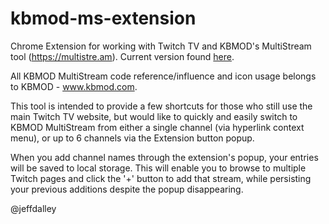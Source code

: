 kbmod-ms-extension
==================

Chrome Extension for working with Twitch TV and KBMOD's MultiStream tool (https://multistre.am). Current version found [here](https://chrome.google.com/webstore/detail/kbmod-multistream-extensi/njglhbamlnkijhmcpnphfjeboaddnend "Extension in the Chrome Store").

All KBMOD MultiStream code reference/influence and icon usage belongs to KBMOD - www.kbmod.com.

This tool is intended to provide a few shortcuts for those who still use the main Twitch TV 
website, but would like to quickly and easily switch to KBMOD MultiStream from either a single
channel (via hyperlink context menu), or up to 6 channels via the Extension button popup.

When you add channel names through the extension's popup, your entries will be saved to local storage. This
will enable you to browse to multiple Twitch pages and click the '+' button to add that stream, while
persisting your previous additions despite the popup disappearing.

@jeffdalley
